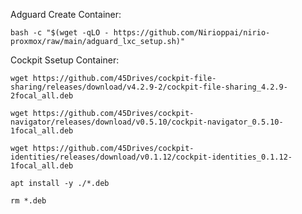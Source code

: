 Adguard Create Container:

```
bash -c "$(wget -qLO - https://github.com/Nirioppai/nirio-proxmox/raw/main/adguard_lxc_setup.sh)"
```

Cockpit Ssetup Container:

`wget https://github.com/45Drives/cockpit-file-sharing/releases/download/v4.2.9-2/cockpit-file-sharing_4.2.9-2focal_all.deb`

`wget https://github.com/45Drives/cockpit-navigator/releases/download/v0.5.10/cockpit-navigator_0.5.10-1focal_all.deb`

`wget https://github.com/45Drives/cockpit-identities/releases/download/v0.1.12/cockpit-identities_0.1.12-1focal_all.deb`

`apt install -y ./*.deb`

`rm *.deb`
